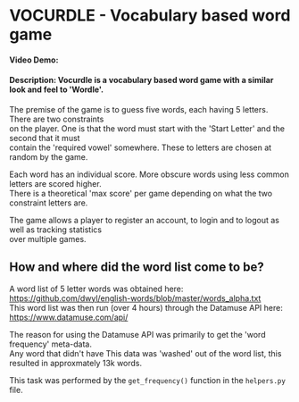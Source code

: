 # VOCURDLE - Vocabulary based word game
#### Video Demo:  <URL HERE>
#### Description: Vocurdle is a vocabulary based word game with a similar look and feel to 'Wordle'.  


The premise of the game is to guess five words, each having 5 letters. There are two constraints  
on the player. One is that the word must start with the 'Start Letter' and the second that it must  
contain the 'required vowel' somewhere. These to letters are chosen at random by the game.

  
Each word has an individual score. More obscure words using less common letters are scored higher.  
There is a theoretical 'max score' per game depending on what the two constraint letters are.

  
The game allows a player to register an account, to login and to logout as well as tracking statistics  
over multiple games.

  
## How and where did the word list come to be?

  
A word list of 5 letter words was obtained here: https://github.com/dwyl/english-words/blob/master/words_alpha.txt  
This word list was then run (over 4 hours) through the Datamuse API here: https://www.datamuse.com/api/  

  
The reason for using the Datamuse API was primarily to get the 'word frequency' meta-data.  
Any word that didn't have This data was 'washed' out of the word list, this resulted in approxmately 13k words.

  
This task was performed by the ```get_frequency()``` function in the ```helpers.py``` file.  



